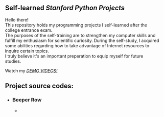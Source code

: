 ## Self-learned *Stanford Python Projects*
Hello there!\
This repository holds my programming projects I self-learned after the college entrance exam.\
The purposes of the self-training are to strengthen my computer skills and fulfill my enthusiasm for scientific curiosity. During the self-study, I acquired some abilities regarding how to take advantage of Internet resources to inquire certain topics.\
I truly believe it's an important preperation to equip myself for future studies.

Watch my *[DEMO VIDEOS!](https://youtube.com/shorts/Uo5ZSdus1xg)*

## Project source codes:
+ ### Beeper Row
  -


